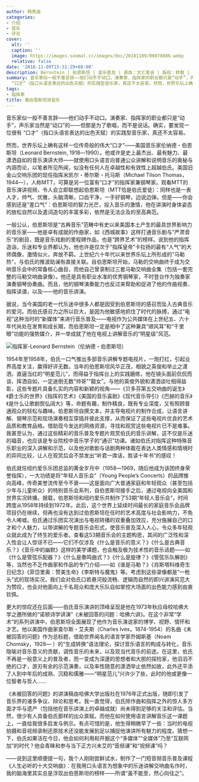 ```yaml
---
author: 杨燕迪
categories:
- 介绍
- 音乐
- 评论
cover:
  alt: ''
  caption: ''
  image: https://images.soomal.cc/images/doc/20181109/00078086.webp
  relative: false
date: '2018-11-09T15:31:29+08:00'
description: Bernstein | 伯恩斯坦 | 音乐普及 | 源自：文汇笔会 | 版权：转载 |  平均/总评分：10.00/10
summary: 音乐家似一般不善言辞――他们动手不动口。演奏家、指挥家的职业都只是“动手”，声乐家当然是“动口”的――但那是为了歌唱，而不是说话。确实，要发现一位很有
  “口才”（指口头语言表达的出色天赋）的实践型音乐家，真还不太容易。然而，世界乐坛上确有这样一位传奇般的伟大“口才”……
tags:
- 指挥家
title: 看伯恩斯坦讲音乐
---
```


音乐家似一般不善言辞――他们动手不动口。演奏家、指挥家的职业都只是“动手”，声乐家当然是“动口”的――但那是为了歌唱，而不是说话。确实，要发现一位很有 “口才”（指口头语言表达的出色天赋）的实践型音乐家，真还不太容易。
 
然而，世界乐坛上确有这样一位传奇般的伟大“口才”――美国音乐家伦纳德・伯恩斯坦（Leonard Bernstein, 1918―1990）。他或许是史上最杰出、最有魅力、最潇洒自如的音乐演讲大师――就使用口头语言向普通公众讲解和说明音乐的奥秘与内涵而论，以笔者所见所闻，似没有任何人在卓越性和有效性上超越伯氏。美国旧金山交响乐团的现任指挥米凯尔・蒂尔斯・托马斯（Michael Tilson Thomas，1944―），人称MTT，可算是另一位富有“口才”的指挥家兼钢琴家。观看MTT的音乐演讲视频，令人会立即联想起伯恩斯坦（MTT恰是伯氏爱徒）：同样也是一表人才，帅气、优雅，头脑清晰，口齿干净，一手好钢琴，边说边弹。但是――你会感到还是“差口气”：伯恩斯坦的智力光芒，投入音乐的激情，他在讲演时身体姿态的放松自然以及遣词造句的丰富多彩，依然是无法企及的至高典范。

一般公认，伯恩斯坦是“古典音乐”范畴中有史以来美国本土产生的最具世界影响力的音乐家――他是卓有成就的作曲家，如《西城故事》这样打通音乐剧与“严肃音乐”的剧目，既是音乐戏剧的里程碑作品，也是“跨界艺术”的榜样。说到他的指挥造诣，乐迷和专业界都认为，他也许是仅次于“指挥皇帝”卡拉扬的最有“人气”的大师偶像，激情似火，奔放不羁。上世纪六十年代以来世界乐坛上所形成的“马勒热”，与伯氏的推波助澜有直接关联。自伯恩斯坦开始，马勒的交响曲终于成为交响音乐会中的常备核心曲目，而他自己曾录制过三套马勒交响曲全集（包括一套完整的马勒交响曲录像）。他还是具有职业水准的优秀钢琴家，不时登台作为独奏家演奏钢琴协奏曲。而且，他的钢琴演奏能力也反过来帮助和促进了他的作曲视奏、指挥读谱，以及――他的音乐讲演。

据说，当今美国的老一代乐迷中很多人都是因受到伯恩斯坦的感召而坠入古典音乐的爱河。而伯氏感召力之所以巨大，是因为他敏感地抓住了时代的脉搏，通过“电视”这种当时的“新媒体”来进行音乐普及――电视作为公共媒体在上世纪五、六十年代尚处在发育和成长期，而伯恩斯坦一定是相中了这种兼具“顺风耳”和“千里眼”功能的强势媒介，并一举成就了他在电视上讲解音乐的“明星级”风范。

![指挥家-Leonard Bernstein（伦纳德・伯恩斯坦）](https://images.soomal.cc/images/doc/20181109/00078085.webp)





1954年至1958年，伯氏一口气推出多部音乐讲解专题电视片，一炮打红，引起业界高度关注，赢得好评无数。当年的伯恩斯坦风华正茂，相貌之英俊和举止之潇洒，直逼当红的“明星范儿”，而得益于指挥台上的实践磨练，他在镜头面前侃侃而谈、挥洒自如，一定迷倒无数“帅哥”“靓女”。与他的英俊外貌和潇洒谈吐相得益彰，这些专题片具备扎实的内容和新颖的视角――《贝多芬第五交响曲的诞生》《爵士乐的世界》《指挥的艺术》《美国的音乐喜剧》《现代音乐导引》《巴赫的音乐》《是什么让歌剧恢弘阔大》等，命题有趣，制作精良，既有专业深度，又有照顾普通观众的轻松与趣味。伯恩斯坦自撰文本，并主导电视片的制作合成，让语言讲解、钢琴示范和现场演奏相互穿插并彼此支撑，从而保证了这些电视片优良的艺术品质和教育品格。借助现今发达的网络资源，寻找和观赏这些电视片已不是难事。我甚至认为，通过这些精彩的音乐普及专题片观赏伯氏的音乐讲解，这不仅是乐迷的福音，也应该是专业院校中音乐学子的“通识”功课。诸如伯氏对指挥这种特殊音乐职业的深入讲解和示范，以及他对歌剧与话剧两种体裁在表达人类情感和情境时的异同比较，让人在观赏后会不禁发出“听君一席话，胜读十年书”的感叹！

伯氏就任纽约爱乐乐团总监的黄金岁月中（1958―1969，随后他成为该团终身荣誉指挥），一大功绩是将“年轻人音乐会”（Young People’s Concerts）的品牌推向高峰，传奇美誉流传至今不衰――这是面向广大普通家庭和年轻观众（甚至包括少年与儿童听众）的特别音乐会系列，自伯恩斯坦接手之后，通过电视向全美国和世界实况转播。据载，伯恩斯坦和纽约爱乐共制作了53期“年轻人音乐会”，时间跨度从1958年持续到1972年。此后，这个世界上延续时间最长的家庭音乐会品牌项目仍在继续，但再也没有达到过伯恩斯坦在任时的艺术高度与社会影响力，不免令人唏嘘。伯氏通过乐团实况演出与电视转播的双重叠加效应，充分施展自己的口才和个人魅力，以带讲解的专题音乐会形式，使音乐普及深入人心，令众多年轻观众就此成为了终生的爱乐者。查看这53期音乐会的主题构思，其间的广泛性和深入性会让人惊讶不已――它们不仅涉及《什么是音乐的意义？》《什么是古典音乐？》《音乐中的幽默》这样的美学课题，也会触及极为技术性的音乐话题――如《什么是管弦乐配器？》《什么是奏鸣曲式？》《什么是旋律？》《管弦乐队解剖》等，当然也不乏作曲家和作品的专门介绍――如《谁是马勒？》《肖斯塔科维奇生日纪念》《菲岱里奥：赞美生命》《李斯特与魔鬼》等。考虑到这些录像都是“一枪头”式的现场实况，我们会对伯氏口若悬河般流畅、逻辑而自然的即兴讲演风范大为赞叹，也会对他面向上千名观众和庞大乐队自如掌控大场面的出色能力感到由衷钦佩。

更大的惊叹还在后面――伯氏音乐演讲的顶峰呈现是他在1973年秋应母校哈佛大学之邀所做的“诺顿诗学讲演”《未被回答的问题：哈佛六讲》。在这个非常“学术”的系列讲演中，伯恩斯坦全面展现了他作为音乐演说家的博学、视野、情怀和才艺。他以美国作曲家查尔斯・艾夫斯（Charles Ives，1874-1954）的名曲《未被回答的问题》作为总标题，借助世界闻名的语言学家乔姆斯基（Noam Chomsky，1928― ）的“生成转换”语法理论，探讨音乐语言的构成与转化，音乐隐喻对音乐意义的贡献，调性音乐的未来，以及现当代音乐的前途。在这里，伯氏不再是一般意义上的普及者，而一变成为深邃的思想者和大胆的探险家，他滔滔不绝的口才，游刃有余的示范演奏，以及率性随意的潇洒举止依然如故，此外还平添了人到中年后的成熟、沉稳和儒雅――“明星范儿”兴许少了些，此时的他或更像一位智者与哲人……

《未被回答的问题》的讲演稿由哈佛大学出版社在1976年正式出版，随即引发了音乐界的诸多争议、辩论和思考。我一直觉得，伯氏除作曲和指挥之外的惊人多方面才华与遗产（包括他在音乐讲演上的卓越成就）尚未得到足够的关注和评估。当然，很少有人具备伯氏那样的出众禀赋。而他在如何使用语言讲解音乐这一课题上，一直给我很多启发与例示。有点可惜的是，他生得稍微早了一些：当时的电视拍摄和音视频录制还原技术还没能发展到足以捕捉他演讲所有魅力的程度。猜想一下，伯氏如果活在今日，他会如何利用和开掘这个“多媒体”“全媒体”乃至“互联网加”的时代？他会青睐和参与当下正方兴未艾的“音频课”和“视频课”吗？

――说到这里顺便提一句，我个人刚刚尝鲜试水，制作了一门短音频音乐普及课程《人生必听的十大交响曲》：在我用口头语言为想象中的乐迷讲解交响曲名作时，我的脑海里其实总是浮现出伯恩斯坦的榜样――所谓“虽不能至，然心向往之”。